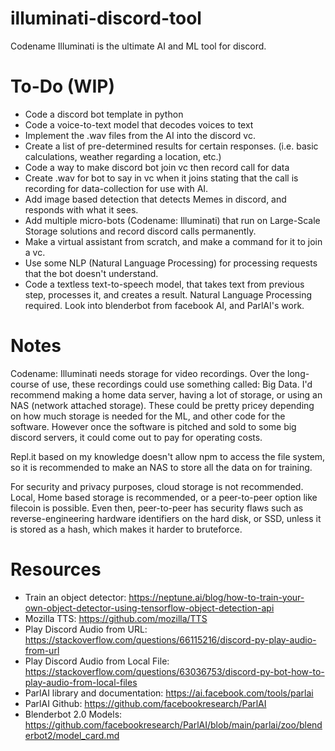 # illuminati-discord-tool
Codename Illuminati is the ultimate AI and ML tool for discord.

# To-Do (WIP)
- Code a discord bot template in python
- Code a voice-to-text model that decodes voices to text
- Implement the .wav files from the AI into the discord vc.
- Create a list of pre-determined results for certain responses. (i.e. basic calculations, weather regarding a location, etc.)
- Code a way to make discord bot join vc then record call for data
- Create .wav for bot to say in vc when it joins stating that the call is recording for data-collection for use with AI. 
- Add image based detection that detects Memes in discord, and responds with what it sees.
- Add multiple micro-bots (Codename: Illuminati) that run on Large-Scale Storage solutions and record discord calls permanently. 
- Make a virtual assistant from scratch, and make a command for it to join a vc.
- Use some NLP (Natural Language Processing) for processing requests that the bot doesn't understand.
- Code a textless text-to-speech model, that takes text from previous step, processes it, and creates a result. Natural Language Processing required. Look into blenderbot from facebook AI, and ParlAI's work.

# Notes
Codename: Illuminati needs storage for video recordings. Over the long-course of use, these recordings could use something called: Big Data. I'd recommend making a home data server, having a lot of storage, or using an NAS (network attached storage). These could be pretty pricey depending on how much storage is needed for the ML, and other code for the software. However once the software is pitched and sold to some big discord servers, it could come out to pay for operating costs.

Repl.it based on my knowledge doesn't allow npm to access the file system, so it is recommended to make an NAS to store all the data on for training.

For security and privacy purposes, cloud storage is not recommended. Local, Home based storage is recommended, or a peer-to-peer option like filecoin is possible. Even then, peer-to-peer has security flaws such as reverse-engineering hardware identifiers on the hard disk, or SSD, unless it is stored as a hash, which makes it harder to bruteforce.

# Resources

- Train an object detector: https://neptune.ai/blog/how-to-train-your-own-object-detector-using-tensorflow-object-detection-api
- Mozilla TTS: https://github.com/mozilla/TTS
- Play Discord Audio from URL: https://stackoverflow.com/questions/66115216/discord-py-play-audio-from-url
- Play Discord Audio from Local File: https://stackoverflow.com/questions/63036753/discord-py-bot-how-to-play-audio-from-local-files
- ParlAI library and documentation: https://ai.facebook.com/tools/parlai
- ParlAI Github: https://github.com/facebookresearch/ParlAI
- Blenderbot 2.0 Models: https://github.com/facebookresearch/ParlAI/blob/main/parlai/zoo/blenderbot2/model_card.md

